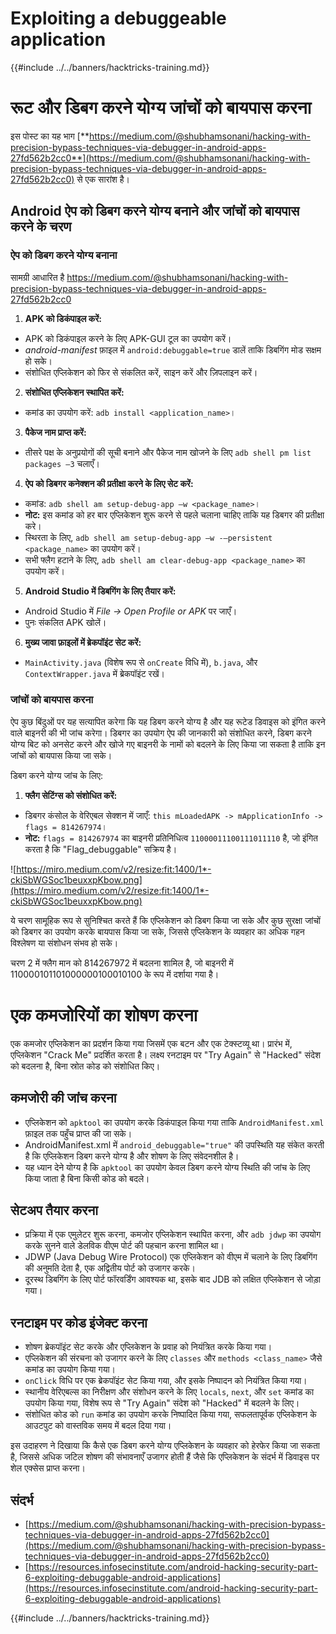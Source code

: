 # Exploiting a debuggeable application

{{#include ../../banners/hacktricks-training.md}}

# **रूट और डिबग करने योग्य जांचों को बायपास करना**

इस पोस्ट का यह भाग [**https://medium.com/@shubhamsonani/hacking-with-precision-bypass-techniques-via-debugger-in-android-apps-27fd562b2cc0**](https://medium.com/@shubhamsonani/hacking-with-precision-bypass-techniques-via-debugger-in-android-apps-27fd562b2cc0) से एक सारांश है।

## Android ऐप को डिबग करने योग्य बनाने और जांचों को बायपास करने के चरण

### **ऐप को डिबग करने योग्य बनाना**

सामग्री आधारित है https://medium.com/@shubhamsonani/hacking-with-precision-bypass-techniques-via-debugger-in-android-apps-27fd562b2cc0

1. **APK को डिकंपाइल करें:**

- APK को डिकंपाइल करने के लिए APK-GUI टूल का उपयोग करें।
- _android-manifest_ फ़ाइल में `android:debuggable=true` डालें ताकि डिबगिंग मोड सक्षम हो सके।
- संशोधित एप्लिकेशन को फिर से संकलित करें, साइन करें और ज़िपलाइन करें।

2. **संशोधित एप्लिकेशन स्थापित करें:**

- कमांड का उपयोग करें: `adb install <application_name>`।

3. **पैकेज नाम प्राप्त करें:**

- तीसरे पक्ष के अनुप्रयोगों की सूची बनाने और पैकेज नाम खोजने के लिए `adb shell pm list packages –3` चलाएँ।

4. **ऐप को डिबगर कनेक्शन की प्रतीक्षा करने के लिए सेट करें:**

- कमांड: `adb shell am setup-debug-app –w <package_name>`।
- **नोट:** इस कमांड को हर बार एप्लिकेशन शुरू करने से पहले चलाना चाहिए ताकि यह डिबगर की प्रतीक्षा करे।
- स्थिरता के लिए, `adb shell am setup-debug-app –w -–persistent <package_name>` का उपयोग करें।
- सभी फ्लैग हटाने के लिए, `adb shell am clear-debug-app <package_name>` का उपयोग करें।

5. **Android Studio में डिबगिंग के लिए तैयार करें:**

- Android Studio में _File -> Open Profile or APK_ पर जाएँ।
- पुनः संकलित APK खोलें।

6. **मुख्य जावा फ़ाइलों में ब्रेकपॉइंट सेट करें:**
- `MainActivity.java` (विशेष रूप से `onCreate` विधि में), `b.java`, और `ContextWrapper.java` में ब्रेकपॉइंट रखें।

### **जांचों को बायपास करना**

ऐप कुछ बिंदुओं पर यह सत्यापित करेगा कि यह डिबग करने योग्य है और यह रूटेड डिवाइस को इंगित करने वाले बाइनरी की भी जांच करेगा। डिबगर का उपयोग ऐप की जानकारी को संशोधित करने, डिबग करने योग्य बिट को अनसेट करने और खोजे गए बाइनरी के नामों को बदलने के लिए किया जा सकता है ताकि इन जांचों को बायपास किया जा सके।

डिबग करने योग्य जांच के लिए:

1. **फ्लैग सेटिंग्स को संशोधित करें:**
- डिबगर कंसोल के वेरिएबल सेक्शन में जाएँ: `this mLoadedAPK -> mApplicationInfo -> flags = 814267974`।
- **नोट:** `flags = 814267974` का बाइनरी प्रतिनिधित्व `11000011100111011110` है, जो इंगित करता है कि "Flag_debuggable" सक्रिय है।

![https://miro.medium.com/v2/resize:fit:1400/1*-ckiSbWGSoc1beuxxpKbow.png](https://miro.medium.com/v2/resize:fit:1400/1*-ckiSbWGSoc1beuxxpKbow.png)

ये चरण सामूहिक रूप से सुनिश्चित करते हैं कि एप्लिकेशन को डिबग किया जा सके और कुछ सुरक्षा जांचों को डिबगर का उपयोग करके बायपास किया जा सके, जिससे एप्लिकेशन के व्यवहार का अधिक गहन विश्लेषण या संशोधन संभव हो सके।

चरण 2 में फ्लैग मान को 814267972 में बदलना शामिल है, जो बाइनरी में 110000101101000000100010100 के रूप में दर्शाया गया है।

# **एक कमजोरियों का शोषण करना**

एक कमजोर एप्लिकेशन का प्रदर्शन किया गया जिसमें एक बटन और एक टेक्स्टव्यू था। प्रारंभ में, एप्लिकेशन "Crack Me" प्रदर्शित करता है। लक्ष्य रनटाइम पर "Try Again" से "Hacked" संदेश को बदलना है, बिना स्रोत कोड को संशोधित किए।

## **कमजोरी की जांच करना**

- एप्लिकेशन को `apktool` का उपयोग करके डिकंपाइल किया गया ताकि `AndroidManifest.xml` फ़ाइल तक पहुँच प्राप्त की जा सके।
- AndroidManifest.xml में `android_debuggable="true"` की उपस्थिति यह संकेत करती है कि एप्लिकेशन डिबग करने योग्य है और शोषण के लिए संवेदनशील है।
- यह ध्यान देने योग्य है कि `apktool` का उपयोग केवल डिबग करने योग्य स्थिति की जांच के लिए किया जाता है बिना किसी कोड को बदले।

## **सेटअप तैयार करना**

- प्रक्रिया में एक एमुलेटर शुरू करना, कमजोर एप्लिकेशन स्थापित करना, और `adb jdwp` का उपयोग करके सुनने वाले डेलविक वीएम पोर्ट की पहचान करना शामिल था।
- JDWP (Java Debug Wire Protocol) एक एप्लिकेशन को वीएम में चलाने के लिए डिबगिंग की अनुमति देता है, एक अद्वितीय पोर्ट को उजागर करके।
- दूरस्थ डिबगिंग के लिए पोर्ट फॉरवर्डिंग आवश्यक था, इसके बाद JDB को लक्षित एप्लिकेशन से जोड़ा गया।

## **रनटाइम पर कोड इंजेक्ट करना**

- शोषण ब्रेकपॉइंट सेट करके और एप्लिकेशन के प्रवाह को नियंत्रित करके किया गया।
- एप्लिकेशन की संरचना को उजागर करने के लिए `classes` और `methods <class_name>` जैसे कमांड का उपयोग किया गया।
- `onClick` विधि पर एक ब्रेकपॉइंट सेट किया गया, और इसके निष्पादन को नियंत्रित किया गया।
- स्थानीय वेरिएबल्स का निरीक्षण और संशोधन करने के लिए `locals`, `next`, और `set` कमांड का उपयोग किया गया, विशेष रूप से "Try Again" संदेश को "Hacked" में बदलने के लिए।
- संशोधित कोड को `run` कमांड का उपयोग करके निष्पादित किया गया, सफलतापूर्वक एप्लिकेशन के आउटपुट को वास्तविक समय में बदल दिया गया।

इस उदाहरण ने दिखाया कि कैसे एक डिबग करने योग्य एप्लिकेशन के व्यवहार को हेरफेर किया जा सकता है, जिससे अधिक जटिल शोषण की संभावनाएँ उजागर होती हैं जैसे कि एप्लिकेशन के संदर्भ में डिवाइस पर शेल एक्सेस प्राप्त करना।

## संदर्भ

- [https://medium.com/@shubhamsonani/hacking-with-precision-bypass-techniques-via-debugger-in-android-apps-27fd562b2cc0](https://medium.com/@shubhamsonani/hacking-with-precision-bypass-techniques-via-debugger-in-android-apps-27fd562b2cc0)
- [https://resources.infosecinstitute.com/android-hacking-security-part-6-exploiting-debuggable-android-applications](https://resources.infosecinstitute.com/android-hacking-security-part-6-exploiting-debuggable-android-applications)

{{#include ../../banners/hacktricks-training.md}}
